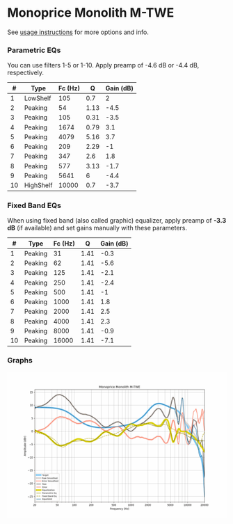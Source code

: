 # Monoprice Monolith M-TWE
See [usage instructions](https://github.com/jaakkopasanen/AutoEq#usage) for more options and info.

### Parametric EQs
You can use filters 1-5 or 1-10. Apply preamp of -4.6 dB or -4.4 dB, respectively.

|   # | Type      |   Fc (Hz) |    Q |   Gain (dB) |
|-----|-----------|-----------|------|-------------|
|   1 | LowShelf  |       105 | 0.7  |         2   |
|   2 | Peaking   |        54 | 1.13 |        -4.5 |
|   3 | Peaking   |       105 | 0.31 |        -3.5 |
|   4 | Peaking   |      1674 | 0.79 |         3.1 |
|   5 | Peaking   |      4079 | 5.16 |         3.7 |
|   6 | Peaking   |       209 | 2.29 |        -1   |
|   7 | Peaking   |       347 | 2.6  |         1.8 |
|   8 | Peaking   |       577 | 3.13 |        -1.7 |
|   9 | Peaking   |      5641 | 6    |        -4.4 |
|  10 | HighShelf |     10000 | 0.7  |        -3.7 |

### Fixed Band EQs
When using fixed band (also called graphic) equalizer, apply preamp of **-3.3 dB** (if available) and set gains manually with these parameters.

|   # | Type    |   Fc (Hz) |    Q |   Gain (dB) |
|-----|---------|-----------|------|-------------|
|   1 | Peaking |        31 | 1.41 |        -0.3 |
|   2 | Peaking |        62 | 1.41 |        -5.6 |
|   3 | Peaking |       125 | 1.41 |        -2.1 |
|   4 | Peaking |       250 | 1.41 |        -2.4 |
|   5 | Peaking |       500 | 1.41 |        -1   |
|   6 | Peaking |      1000 | 1.41 |         1.8 |
|   7 | Peaking |      2000 | 1.41 |         2.5 |
|   8 | Peaking |      4000 | 1.41 |         2.3 |
|   9 | Peaking |      8000 | 1.41 |        -0.9 |
|  10 | Peaking |     16000 | 1.41 |        -7.1 |

### Graphs
![](./Monoprice%20Monolith%20M-TWE.png)
